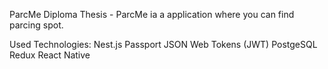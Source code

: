 ParcMe
Diploma Thesis - ParcMe ia a application where you can find parcing spot.

Used Technologies:
Nest.js
Passport
JSON Web Tokens (JWT)
PostgeSQL
Redux
React Native
